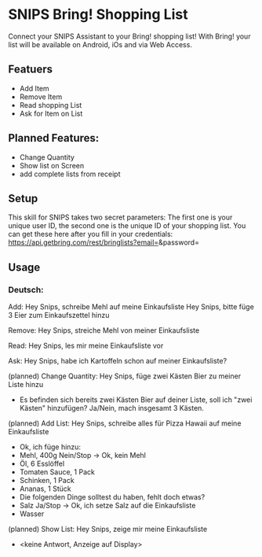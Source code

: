 # SNIPS Bring! Shopping List

Connect your SNIPS Assistant to your Bring! shopping list!
With Bring! your list will be available on Android, iOs and via Web Access.

## Featuers
- Add Item
- Remove Item
- Read shopping List
- Ask for Item on List

## Planned Features:
- Change Quantity
- Show list on Screen
- add complete lists from receipt

## Setup
This skill for SNIPS takes two secret parameters:
The first one is your unique user ID, the second one is the unique ID of your shopping list.
You can get these here after you fill in your credentials: https://api.getbring.com/rest/bringlists?email=<mail-adress>&password=<password>

## Usage
### Deutsch:

Add:
Hey Snips, schreibe Mehl auf meine Einkaufsliste
Hey Snips, bitte füge 3 Eier zum Einkaufszettel hinzu

Remove:
Hey Snips, streiche Mehl von meiner Einkaufsliste

Read:
Hey Snips, les mir meine Einkaufsliste vor

Ask:
Hey Snips, habe ich Kartoffeln schon auf meiner Einkaufsliste?

(planned) Change Quantity:
Hey Snips, füge zwei Kästen Bier zu meiner Liste hinzu
- Es befinden sich bereits zwei Kästen Bier auf deiner Liste, soll ich "zwei Kästen" hinzufügen?
Ja/Nein, mach insgesamt 3 Kästen.

(planned) Add List:
Hey Snips, schreibe alles für Pizza Hawaii auf meine Einkaufsliste
- Ok, ich füge hinzu:
- Mehl, 400g
Nein/Stop -> Ok, kein Mehl
- Öl, 6 Esslöffel
- Tomaten Sauce, 1 Pack
- Schinken, 1 Pack
- Ananas, 1 Stück
- Die folgenden Dinge solltest du haben, fehlt doch etwas?
- Salz
Ja/Stop -> Ok, ich setze Salz auf die Einkaufsliste
- Wasser

(planned) Show List:
Hey Snips, zeige mir meine Einkaufsliste
- <keine Antwort, Anzeige auf Display>


